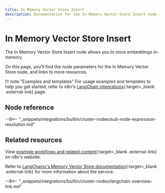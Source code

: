 ```yaml
---
title: In Memory Vector Store Insert
description: Documentation for the In Memory Vector Store Insert node in n8n, a workflow automation platform. Includes details of operations and configuration, and links to examples and credentials information.
---
```


# In Memory Vector Store Insert

The In Memory Vector Store Insert node allows you to store embeddings in-memory.

On this page, you'll find the node parameters for the In Memory Vector Store node, and links to more resources.

!!! note "Examples and templates"
	For usage examples and templates to help you get started, refer to n8n's [LangChain integrations](https://n8n.io/integrations/in-memory-vector-store-insert/){:target=_blank .external-link} page.

## Node reference

--8<-- "_snippets/integrations/builtin/cluster-nodes/sub-node-expression-resolution.md"
	
## Related resources

View [example workflows and related content](https://n8n.io/integrations/in-memory-vector-store-insert/){:target=_blank .external-link} on n8n's website.

Refer to [LangChains's Memory Vector Store documentation](https://js.langchain.com/docs/modules/data_connection/vectorstores/integrations/memory){:target=_blank .external-link} for more information about the service.

--8<-- "_snippets/integrations/builtin/cluster-nodes/langchain-overview-link.md"
